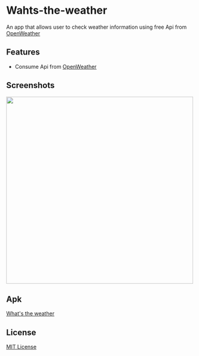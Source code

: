 # Wahts-the-weather
An app that allows user to check weather information using free Api from [OpenWeather](https://openweathermap.org/)

## Features
- Consume Api from [OpenWeather](https://openweathermap.org/)

## Screenshots

<img src="images/travelmantics.gif" height=500px/>
   
## Apk
[What's the weather](https://drive.google.com/open?id=17HsoFvtg1rblePoKUGyRx1WM4FxaLi1o)

## License
[MIT License](./LICENSE.md)

